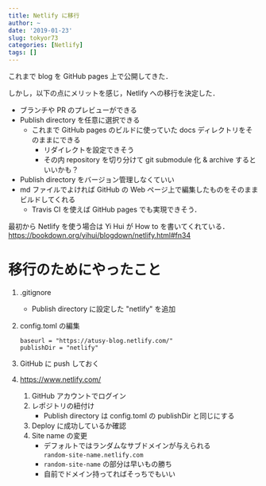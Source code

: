 ```yaml
---
title: Netlify に移行
author: ~
date: '2019-01-23'
slug: tokyor73
categories: [Netlify]
tags: []
---
```


これまで blog を GitHub pages 上で公開してきた．

しかし，以下の点にメリットを感じ，Netlify への移行を決定した．

- ブランチや PR のプレビューができる
- Publish directory を任意に選択できる
    - これまで GitHub pages のビルドに使っていた docs ディレクトリをそのままにできる
        - リダイレクトを設定できそう
        - その内 repository を切り分けて git submodule 化 & archive するといいかも？
- Publish directory をバージョン管理しなくていい
- md ファイルでよければ GitHub の Web ページ上で編集したものをそのままビルドしてくれる
    - Travis CI を使えば GitHub pages でも実現できそう．

最初から Netlify を使う場合は Yi Hui が How to を書いてくれている．\
https://bookdown.org/yihui/blogdown/netlify.html#fn34

# 移行のためにやったこと

1. .gitignore 
    - Publish directory に設定した "netlify" を追加
1. config.toml の編集
    
    ```{.toml}
    baseurl = "https://atusy-blog.netlify.com/"
    publishDir = "netlify"
    ```
    
1. GitHub に push しておく
1. https://www.netlify.com/
    1. GitHub アカウントでログイン
    1. レポジトリの紐付け
        - Publish directory は config.toml の publishDir と同じにする
    1. Deploy に成功しているか確認
    1. Site name の変更
        - デフォルトではランダムなサブドメインが与えられる \
          `random-site-name.netlify.com`
        - `random-site-name` の部分は早いもの勝ち
        - 自前でドメイン持ってればそっちでもいい
